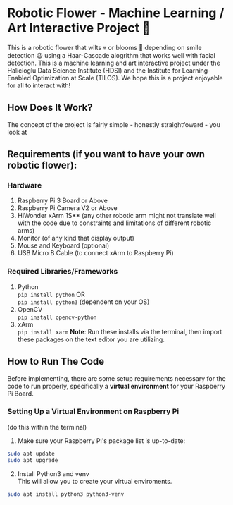 # Robotic Flower - Machine Learning / Art Interactive Project :tulip:

This is a robotic flower that wilts :skull: or blooms :cherry_blossom: depending on smile detection :smiley: using a Haar-Cascade alogrithm that works well with facial detection. This is a machine learning and art interactive project under the Halicioglu Data Science Institute (HDSI) and the Institute for Learning-Enabled Optimization at Scale (TILOS). We hope this is a project enjoyable for all to interact with!

## How Does It Work?

The concept of the project is fairly simple - honestly straightfoward - you look at

## Requirements (if you want to have your own robotic flower):
### Hardware
1. Raspberry Pi 3 Board or Above
2. Raspberry Pi Camera V2 or Above
3. HiWonder xArm 1S** (any other robotic arm might not translate well <br>
with the code due to constraints and limitations of different robotic arms)
4. Monitor (of any kind that display output)
5. Mouse and Keyboard (optional)
6. USB Micro B Cable (to connect xArm to Raspberry Pi)

### Required Libraries/Frameworks
1. Python <br>
``pip install python`` OR <br>
``pip install python3`` (dependent on your OS)
2.  OpenCV <br>
``pip install opencv-python``
3. xArm <br>
``pip install xarm``
**Note**: Run these installs via the terminal, then import these packages on the text editor you are utilizing.

## How to Run The Code
Before implementing, there are some setup requirements necessary for the code to run properly, specifically a **virtual environment** for your Raspberry Pi Board.

### Setting Up a Virtual Environment on Raspberry Pi
(do this within the terminal)
1.    Make sure your Raspberry Pi's package list is up-to-date:
   ```bash
   sudo apt update
   sudo apt upgrade
   ```
2. Install Python3 and venv <br>
This will allow you to create your virtual enviroments.
```bash
sudo apt install python3 python3-venv
```




